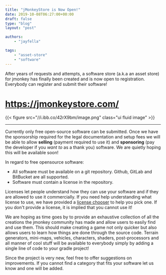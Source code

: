 ```yaml
---
title: "jMonkeyStore is Now Open!"
date: 2019-10-08T06:27:00+00:00
draft: false
type: "blog"
layout: "post"

authors:
    - "jayfella"

tags:
    - "asset-store"
    - "software"
---
```


After years of requests and attempts, a software store (a.k.a an asset store) for jmonkey has finally been created and is now open to registration. Everybody can register and submit their software!

https://jmonkeystore.com/
===

{{< figure src="//i.ibb.co/42rX9bm/image.png" class="ui fluid image" >}}

---

Currently only free open-source software can be submitted. Once we have the sponsorship required for the legal documentation and setup fees we will be able to allow **selling** (payment required to use it) and **sponsoring** (pay the developer if you *want to* as a thank you)  software. We are quietly hoping this will be available soon!

In regard to free opensource software:

- All software must be available on a git repository. Github, GitLab and BitBucket are all supported.
- Software must contain a license in the repository.

Licenses let people understand how they can use your software and if they are allowed to use it commercially. If you need help understanding what license to use, we have provided a [license chooser](https://jmonkeystore.com/legal/license/opensource/) to help you pick one. If you don't provide a license, it is implied that you cannot use it!

We are hoping as time goes by to provide an exhaustive collection of all the creations the jmonkey community has made and allow users to easily find and use them. This should make creating a game not only quicker but also allows users to learn how things are done through the source code. Terrain generators, mini-maps, vehicles, characters, shaders, post-processors and all manner of cool stuff will be available to everybody simply by adding a single line of code to your gradle project!

Since the project is very new, feel free to offer suggestions on improvements. If you cannot find a category that fits your software let us know and one will be added.
